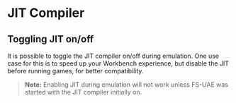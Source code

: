# JIT Compiler


## Toggling JIT on/off

It is possible to toggle the JIT compiler on/off during emulation. One
use case for this is to speed up your Workbench experience, but disable
the JIT before running games, for better compatibility.

> **Note:** Enabling JIT during emulation will not work unless FS-UAE was
> started with the JIT compiler initially on.
